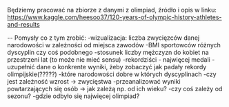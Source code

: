 Będziemy pracować na zbiorze z danymi z olimpiad, źródło i opis w linku: https://www.kaggle.com/heesoo37/120-years-of-olympic-history-athletes-and-results

--
Pomysły co z tym zrobić:
-wizualizacja: liczba zwycięzców danej narodowości w zależności od miejsca zawodów
-BMI sportowców różnych dyscyplin czy coś podobnego
-stosunek liczby mężczyzn do kobiet na przestrzeni lat (to może nie mieć sensu)
-rekordziści - najwięcej medali
-uzupełnić dane o konkrente wyniki, żeby zobaczyć jak padały rekordy olimpijskie(?????)
-które narodowości dobre w których dyscyplinach
-czy jest zależność wzrost -> zwycięstwa
-przeanalizować wyniki powtarzających się osób -> jak zależą np. od ich wieku?
-czy coś zależy od sezonu?
-gdzie odbyło się najwięcej olimpiad?